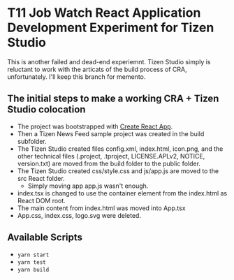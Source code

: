 # T11 Job Watch React Application Development Experiment for Tizen Studio

This is another failed and dead-end experiemnt. Tizen Studio simply is reluctant to work with the articats of the build process of CRA, unfortunately.
I'll keep this branch for memento.

## The initial steps to make a working CRA + Tizen Studio colocation

- The project was bootstrapped with [Create React App](https://github.com/facebook/create-react-app).
- Then a Tizen News Feed sample project was created in the build subfolder.
- The Tizen Studio created files config.xml, index.html, icon.png, and the other technical files (.project, .tproject, LICENSE.APLv2, NOTICE, version.txt) are moved from the build folder to the public folder.
- The Tizen Studio created css/style.css and js/app.js are moved to the src React folder.
  - Simply moving app app.js wasn't enough.
- index.tsx is changed to use the container element from the index.html as React DOM root.
- The main content from index.html was moved into App.tsx
- App.css, index.css, logo.svg were deleted.


## Available Scripts
- `yarn start`
- `yarn test`
- `yarn build`
